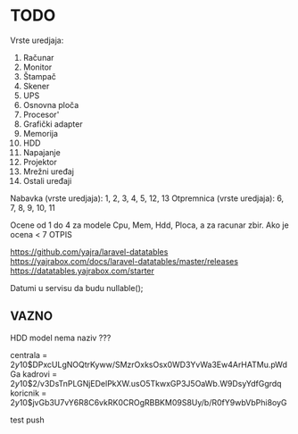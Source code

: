 # TODO

Vrste uredjaja:

1. Računar
2. Monitor
3. Štampač
4. Skener
5. UPS
6. Osnovna ploča
7. Procesor'
8. Grafički adapter
9. Memorija
10. HDD
11. Napajanje
12. Projektor
13. Mrežni uređaj
14. Ostali uređaji

Nabavka (vrste uredjaja): 1, 2, 3, 4, 5, 12, 13
Otpremnica (vrste uredjaja): 6, 7, 8, 9, 10, 11

Ocene od 1 do 4 za modele Cpu, Mem, Hdd, Ploca, a za racunar zbir. Ako je ocena < 7 OTPIS

https://github.com/yajra/laravel-datatables
https://yajrabox.com/docs/laravel-datatables/master/releases
https://datatables.yajrabox.com/starter

Datumi u servisu da budu nullable();

## VAZNO

HDD model nema naziv ???

centrala = $2y$10$DPxcULgNOQtrKyww/SMzrOxksOsx0WD3YvWa3Ew4ArHATMu.pWdGa
kadrovi = $2y$10$2/v3DsTnPLGNjEDelPkXW.usO5TkwxGP3J5OaWb.W9DsyYdfGgrdq
koricnik = $2y$10$jvGb3U7vY6R8C6vkRK0CROgRBBKM09S8Uy/b/R0fY9wbVbPhi8oyG

test push
